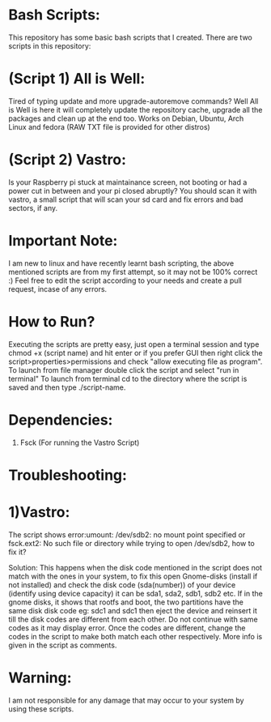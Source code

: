 # Bash Scripts:
This repository has some basic bash scripts that I created. There are two scripts in this repository:

# (Script 1) All is Well:
Tired of typing update and more upgrade-autoremove commands? Well All is Well is here it will completely update the repository cache, upgrade all the packages and clean up at the end too. Works on Debian, Ubuntu, Arch Linux and fedora (RAW TXT file is provided for other distros)

# (Script 2) Vastro:
Is your Raspberry pi stuck at maintainance screen, not booting or had a power cut in between and your pi closed abruptly? You should scan it with vastro, a small script that will scan your sd card and fix errors and bad sectors, if any. 

# Important Note:
I am new to linux and have recently learnt bash scripting, the above mentioned scripts are from my first attempt, so it may not be 100% correct :)
Feel free to edit the script according to your needs and create a pull request, incase of any errors.

# How to Run?
Executing the scripts are pretty easy, just open a terminal session and type chmod +x (script name) and hit enter or if you prefer GUI then right click the script>properties>permissions and check "allow executing file as program". To launch from file manager double click the script and select "run in terminal"
To launch from terminal cd to the directory where the script is saved and then type ./script-name.

# Dependencies:
1) Fsck (For running the Vastro Script)

# Troubleshooting:
# 1)Vastro:
The script shows error:umount: /dev/sdb2: no mount point specified or fsck.ext2: No such file or directory while trying to open /dev/sdb2, how to fix it?

Solution: This happens when the disk code mentioned in the script does not match with the ones in your system, to fix this open Gnome-disks (install if not installed) and check the disk code (sda(number)) of your device (identify using device capacity) it can be sda1, sda2, sdb1, sdb2 etc. If in the gnome disks, it shows that rootfs and boot, the two partitions have the same disk disk code eg: sdc1 and sdc1 then eject the device and reinsert it till the disk codes are different from each other. Do not continue with same codes as it may display error. Once the codes are different, change the codes in the script to make both match each other respectively. More info is given in the script as comments.


# Warning:
I am not responsible for any damage that may occur to your system by using these scripts. 
